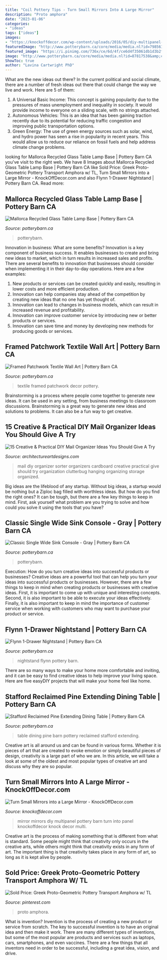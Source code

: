 ```yaml
---
title: "Coil Pottery Tips - Turn Small Mirrors Into A Large Mirror"
description: "Proto amphora"
date: "2023-01-06"
categories:
- "ideas"
tags: ["ideas"]
images:
- "https://knockoffdecor.com/wp-content/uploads/2016/05/diy-multipanel-mirror-1.jpg"
featuredImage: "http://www.potterybarn.ca/core/media/media.nl?id=79856193&amp;c=3572911&amp;h=830d0fcadfc136cb3930&amp;resizeid=25&amp;resizeh=1200&amp;resizew=1200"
featured_image: "https://i.pinimg.com/736x/ce/6d/4f/ce6d4f35061db1d3b2f5bc212679d7b7.jpg"
image: "http://www.potterybarn.ca/core/media/media.nl?id=87817538&amp;c=3572911&amp;h=7bd08bb1338e326b5cdc&amp;resizeid=25&amp;resizeh=1200&amp;resizew=1200"
ShowToc: true
author: "Lavina Cartwright PhD"
---
```



What are the new ideas out there?
In the current political and social climate, there are a number of fresh ideas out there that could change the way we live and work. Here are 5 of them: 
1. A Universal Basic Income: This concept is gaining popularity due to the pressures of mass unemployment and inequality in society. It would provide income to everyone on a sliding scale, with no strings attached.
2. Autonomous Vehicles: This is an idea that has been gaining traction recently due to its potential for reducing traffic congestion and improving public transportation options.
3. Green Energy: The use of green energy sources such as solar, wind, and hydro power has seen a rise in popularity in recent years. This would allow us to reduce our reliance on fossil fuels and help address climate change problems.

	

		
looking for Mallorca Recycled Glass Table Lamp Base | Pottery Barn CA you've visit to the right web. We have 8 Images about Mallorca Recycled Glass Table Lamp Base | Pottery Barn CA like Sold Price: Greek Proto-Geometric Pottery Transport Amphora w/ TL, Turn Small Mirrors into a Large Mirror - KnockOffDecor.com and also Flynn 1-Drawer Nightstand | Pottery Barn CA. Read more:
		
    
## Mallorca Recycled Glass Table Lamp Base | Pottery Barn CA

<img loading=lazy src="http://www.potterybarn.ca/core/media/media.nl?id=85578813&amp;c=3572911&amp;h=a26b33664bf53139224b&amp;resizeid=25&amp;resizeh=1200&amp;resizew=1200" onerror="this.onerror=null;this.src='https://tse1.mm.bing.net/th?id=OIP.631oiYjHjjX67ka92tm6-AHaGq&amp;pid=15.1';" alt="Mallorca Recycled Glass Table Lamp Base | Pottery Barn CA">

_Source: potterybarn.ca_

>potterybarn. 

	

Innovation in business: What are some benefits?
Innovation is a key component of business success. It enables businesses to create and bring new ideas to market, which in turn results in increased sales and profits. There are several benefits to innovation that businesses should consider when implementing it in their day-to-day operations. Here are a few examples: 
1) New products or services can be created quickly and easily, resulting in lower costs and more efficient production. 
2) Innovation can help companies stay ahead of the competition by creating new ideas that no one has yet thought of. 
3) Innovation can lead to changes in business models, which can result in increased revenue and profitability. 
4) Innovation can improve customer service by introducing new or better products or services. 
5) Innovation can save time and money by developing new methods for producing goods or services.

    
## Framed Patchwork Textile Wall Art | Pottery Barn CA

<img loading=lazy src="http://www.potterybarn.ca/core/media/media.nl?id=79856193&amp;c=3572911&amp;h=830d0fcadfc136cb3930&amp;resizeid=25&amp;resizeh=1200&amp;resizew=1200" onerror="this.onerror=null;this.src='https://tse2.mm.bing.net/th?id=OIP.9hpuMN56-Xx01cwQQ9kgsgHaGq&amp;pid=15.1';" alt="Framed Patchwork Textile Wall Art | Pottery Barn CA">

_Source: potterybarn.ca_

>textile framed patchwork decor pottery. 

	

Brainstorming is a process where people come together to generate new ideas. It can be used in any setting, from business meetings to classroom discussions. Brainstorming is a great way to generate new ideas and solutions to problems. It can also be a fun way to get creative.

    
## 15 Creative &amp; Practical DIY Mail Organizer Ideas You Should Give A Try

<img loading=lazy src="http://www.architectureartdesigns.com/wp-content/uploads/2019/04/15-Creative-Practical-DIY-Mail-Organizer-Ideas-You-Should-Give-A-Try-11.jpg" onerror="this.onerror=null;this.src='https://tse3.mm.bing.net/th?id=OIP.w0llbGK2BSIhqkA55srHUQHaLK&amp;pid=15.1';" alt="15 Creative &amp; Practical DIY Mail Organizer Ideas You Should Give A Try">

_Source: architectureartdesigns.com_

>mail diy organizer sorter organizers cardboard creative practical give should try organization clutterbug hanging organizing storage organized. 

	

Big ideas are the lifeblood of any startup. Without big ideas, a startup would be nothing but a Ziploc bag filled with worthless ideas. But how do you find the right ones? It can be tough, but there are a few key things to keep in mind. First, ask yourself what problem are you trying to solve and how could you solve it using the tools that you have?

    
## Classic Single Wide Sink Console - Gray | Pottery Barn CA

<img loading=lazy src="http://www.potterybarn.ca/core/media/media.nl?id=87196747&amp;c=3572911&amp;h=ccac8185fb65d817546f" onerror="this.onerror=null;this.src='https://tse1.mm.bing.net/th?id=OIP.eN_WpwJTqzMuGYc_ihPKwAHaGq&amp;pid=15.1';" alt="Classic Single Wide Sink Console - Gray | Pottery Barn CA">

_Source: potterybarn.ca_

>potterybarn. 

	

Execution: How do you turn creative ideas into successful products or businesses?
Creative ideas are a powerful tool that can help you turn your ideas into successful products or businesses. However, there are a few things to keep in mind when creating products or businesses with creative ideas. First, it is important to come up with unique and interesting concepts. Second, it is also important to be able to execute your ideas effectively. Finally, it is also important to keep in mind the importance of customer service when working with customers who may want to purchase your product or service.

    
## Flynn 1-Drawer Nightstand | Pottery Barn CA

<img loading=lazy src="http://www.potterybarn.ca/core/media/media.nl?id=85946524&amp;c=3572911&amp;h=ec84c9229c0d3c0c9654&amp;resizeid=25&amp;resizeh=1200&amp;resizew=1200" onerror="this.onerror=null;this.src='https://tse3.mm.bing.net/th?id=OIP.2ObXX3TbTBaGaY6Wu6_7hwHaGq&amp;pid=15.1';" alt="Flynn 1-Drawer Nightstand | Pottery Barn CA">

_Source: potterybarn.ca_

>nightstand flynn pottery barn. 

	

There are so many ways to make your home more comfortable and inviting, and it can be easy to find creative ideas to help improve your living space. Here are five easyDIY projects that will make your home feel like home.

    
## Stafford Reclaimed Pine Extending Dining Table | Pottery Barn CA

<img loading=lazy src="http://www.potterybarn.ca/core/media/media.nl?id=87817538&amp;c=3572911&amp;h=7bd08bb1338e326b5cdc&amp;resizeid=25&amp;resizeh=1200&amp;resizew=1200" onerror="this.onerror=null;this.src='https://tse2.mm.bing.net/th?id=OIP.pAz839E0fsI9Qi9W4aw71QHaGq&amp;pid=15.1';" alt="Stafford Reclaimed Pine Extending Dining Table | Pottery Barn CA">

_Source: potterybarn.ca_

>table dining pine barn pottery reclaimed stafford extending. 

	

Creative art is all around us and can be found in various forms. Whether it is pieces of art that are created to evoke emotion or simply beautiful pieces of design, creativity is a large part of who we are. In this article, we will take a look at some of the oldest and most popular types of creative art and discuss why they are so popular.

    
## Turn Small Mirrors Into A Large Mirror - KnockOffDecor.com

<img loading=lazy src="https://knockoffdecor.com/wp-content/uploads/2016/05/diy-multipanel-mirror-1.jpg" onerror="this.onerror=null;this.src='https://tse1.mm.bing.net/th?id=OIP.UBnz9P7rkN7WekI1Up9bQAHaLf&amp;pid=15.1';" alt="Turn Small Mirrors into a Large Mirror - KnockOffDecor.com">

_Source: knockoffdecor.com_

>mirror mirrors diy multipanel pottery barn turn into panel knockoffdecor knock decor multi. 

	

Creative art is the process of making something that is different from what is standard. Some people might think that creativity only occurs in the creative arts, while others might think that creativity exists in any form of art. The important thing is that creativity takes place in any form of art, so long as it is kept alive by people.

    
## Sold Price: Greek Proto-Geometric Pottery Transport Amphora W/ TL

<img loading=lazy src="https://i.pinimg.com/736x/ce/6d/4f/ce6d4f35061db1d3b2f5bc212679d7b7.jpg" onerror="this.onerror=null;this.src='https://tse2.mm.bing.net/th?id=OIP.lKUSvmIJABbqZoc_l_G3-gHaLG&amp;pid=15.1';" alt="Sold Price: Greek Proto-Geometric Pottery Transport Amphora w/ TL">

_Source: pinterest.com_

>proto amphora. 

	

What is invention?
Invention is the process of creating a new product or service from scratch. The key to successful invention is to have an original idea and then make it work. There are many different types of inventions, but some of the most popular are products and services such as laptops, cars, smartphones, and even vaccines. 
There are a few things that all inventors need in order to be successful, including a great idea, vision, and drive.

